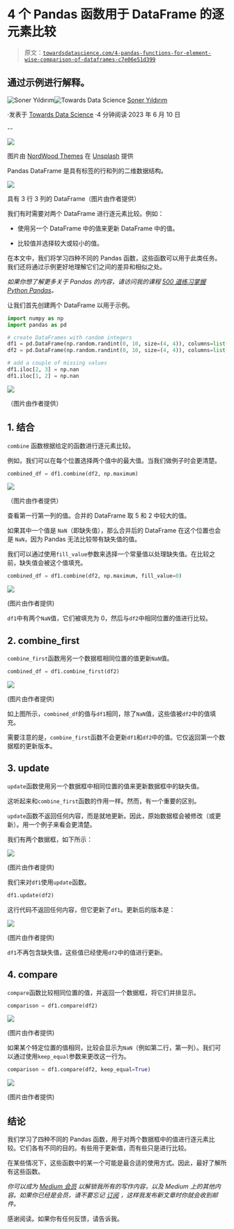 # 4 个 Pandas 函数用于 DataFrame 的逐元素比较

> 原文：[`towardsdatascience.com/4-pandas-functions-for-element-wise-comparison-of-dataframes-c7e06e51d399`](https://towardsdatascience.com/4-pandas-functions-for-element-wise-comparison-of-dataframes-c7e06e51d399)

## 通过示例进行解释。

[](https://sonery.medium.com/?source=post_page-----c7e06e51d399--------------------------------)![Soner Yıldırım](https://sonery.medium.com/?source=post_page-----c7e06e51d399--------------------------------)[](https://towardsdatascience.com/?source=post_page-----c7e06e51d399--------------------------------)![Towards Data Science](https://towardsdatascience.com/?source=post_page-----c7e06e51d399--------------------------------) [Soner Yıldırım](https://sonery.medium.com/?source=post_page-----c7e06e51d399--------------------------------)

·发表于 [Towards Data Science](https://towardsdatascience.com/?source=post_page-----c7e06e51d399--------------------------------) ·4 分钟阅读·2023 年 6 月 10 日

--

![](img/79a6153d096edfc0b646b5adb84002bf.png)

图片由 [NordWood Themes](https://unsplash.com/@nordwood?utm_source=unsplash&utm_medium=referral&utm_content=creditCopyText) 在 [Unsplash](https://unsplash.com/photos/E9tFH39iRPE?utm_source=unsplash&utm_medium=referral&utm_content=creditCopyText) 提供

Pandas DataFrame 是具有标签的行和列的二维数据结构。

![](img/e7756b0352e79032b25187b5be0e23cb.png)

具有 3 行 3 列的 DataFrame（图片由作者提供）

我们有时需要对两个 DataFrame 进行逐元素比较。例如：

+   使用另一个 DataFrame 中的值来更新 DataFrame 中的值。

+   比较值并选择较大或较小的值。

在本文中，我们将学习四种不同的 Pandas 函数，这些函数可以用于此类任务。我们还将通过示例更好地理解它们之间的差异和相似之处。

*如果你想了解更多关于 Pandas 的内容，请访问我的课程* [*500 道练习掌握 Python Pandas*](https://www.udemy.com/course/500-exercises-to-master-python-pandas/learn/lecture/37842166#overview)*。*

让我们首先创建两个 DataFrame 以用于示例。

```py
import numpy as np
import pandas as pd

# create DataFrames with random integers
df1 = pd.DataFrame(np.random.randint(0, 10, size=(4, 4)), columns=list("ABCD"))
df2 = pd.DataFrame(np.random.randint(0, 10, size=(4, 4)), columns=list("ABCD"))

# add a couple of missing values
df1.iloc[2, 3] = np.nan
df1.iloc[1, 2] = np.nan
```

![](img/f142324f2e4a8073908c2acaeedf547a.png)

（图片由作者提供）

## 1\. **结合**

`combine` 函数根据给定的函数进行逐元素比较。

例如，我们可以在每个位置选择两个值中的最大值。当我们做例子时会更清楚。

```py
combined_df = df1.combine(df2, np.maximum)
```

![](img/9953c9a1ccdef4469b6be83a2176a0ee.png)

（图片由作者提供）

查看第一行第一列的值。合并的 DataFrame 取 5 和 2 中较大的值。

如果其中一个值是 `NaN`（即缺失值），那么合并后的 DataFrame 在这个位置也会是 `NaN`，因为 Pandas 无法比较带有缺失值的值。

我们可以通过使用`fill_value`参数来选择一个常量值以处理缺失值。在比较之前，缺失值会被这个值填充。

```py
combined_df = df1.combine(df2, np.maximum, fill_value=0)
```

![](img/97958df9142d176939f62c5f79fa45d5.png)

(图片由作者提供)

`df1`中有两个`NaN`值，它们被填充为 0，然后与`df2`中相同位置的值进行比较。

## 2\. combine_first

`combine_first`函数用另一个数据框相同位置的值更新`NaN`值。

```py
combined_df = df1.combine_first(df2)
```

![](img/6fbad36a2da560af5f4b39a6f6bcd0a1.png)

(图片由作者提供)

如上图所示，`combined_df`的值与`df1`相同，除了`NaN`值，这些值被`df2`中的值填充。

需要注意的是，`combine_first`函数不会更新`df1`和`df2`中的值。它仅返回第一个数据框的更新版本。

## 3\. update

`update`函数使用另一个数据框中相同位置的值来更新数据框中的缺失值。

这听起来和`combine_first`函数的作用一样。然而，有一个重要的区别。

`update`函数不返回任何内容，而是就地更新。因此，原始数据框会被修改（或更新）。用一个例子来看会更清楚。

我们有两个数据框，如下所示：

![](img/434db78de9c9dcb341c387a4ba4278ee.png)

(图片由作者提供)

我们来对`df1`使用`update`函数。

```py
df1.update(df2)
```

这行代码不返回任何内容，但它更新了`df1`。更新后的版本是：

![](img/d24111d3fd18b88082a513c9b57cb487.png)

(图片由作者提供)

`df1`不再包含缺失值，这些值已经使用`df2`中的值进行更新。

## 4\. compare

`compare`函数比较相同位置的值，并返回一个数据框，将它们并排显示。

```py
comparison = df1.compare(df2)
```

![](img/10f254be2e1191ee5f5b29b8dbca30f7.png)

(图片由作者提供)

如果某个特定位置的值相同，比较会显示为`NaN`（例如第二行，第一列）。我们可以通过使用`keep_equal`参数来更改这一行为。

```py
comparison = df1.compare(df2, keep_equal=True)
```

![](img/eb488dc39349a4b4f56becd55164f69c.png)

(图片由作者提供)

## 结论

我们学习了四种不同的 Pandas 函数，用于对两个数据框中的值进行逐元素比较。它们各有不同的目的。有些用于更新值，而有些只是进行比较。

在某些情况下，这些函数中的某一个可能是最合适的使用方式。因此，最好了解所有这些函数。

*你可以成为* [*Medium 会员*](https://sonery.medium.com/membership) *以解锁我所有的写作内容，以及 Medium 上的其他内容。如果你已经是会员，请不要忘记* [*订阅*](https://sonery.medium.com/subscribe) *，这样我发布新文章时你就会收到邮件。*

感谢阅读。如果你有任何反馈，请告诉我。
